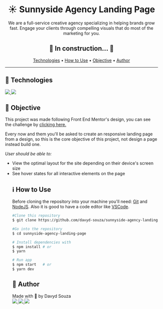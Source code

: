 <h1 align="center">☀️ Sunnyside Agency Landing Page</h1>
<p align="center">
  We are a full-service creative agency specializing in helping brands grow fast. Engage your clients through compelling visuals that do most of the marketing for you.
</p>
<h2 align="center">
  🚧  In construction...  🚧
</h2>
<p align="center">
  <a href="#tech">Technologies</a> •
  <a href="#use">How to Use</a> •
  <a href="#objective">Objective</a> •
  <a href="#author">Author</a>
</p>

---


<h2 id="tech">🚀 Technologies </h2>

<a href="https://developer.mozilla.org/en-US/docs/Web/HTML" target="_blank">
  <img src="https://img.shields.io/badge/HTML5-E34F26?style=for-the-badge&logo=html5&logoColor=white"/>
</a>
<a href="https://developer.mozilla.org/en-US/docs/Web/CSS" target="_blank">
  <img src="https://img.shields.io/badge/CSS3-1572B6?style=for-the-badge&logo=css3&logoColor=white"/>
</a>



<h2 id="objective">🎯 Objective </h2>

<p>This project was made following Front End Mentor's design, you can see the challenge by <a href="https://www.frontendmentor.io/challenges/sunnyside-agency-landing-page-7yVs3B6ef">clicking here.</a>
<p>Every now and them you'll be asked to create an responsive landing page from a design, so this is the core objective of this project, not design a page instead build one.</p>

<em>User should be able to:</em>
<ul>
	<li>View the optimal layout for the site depending on their device's screen size</li>
	<li>See hover states for all interactive elements on the page</li>



<h2 id="use">ℹ️ How to Use </h2>

Before cloning the repository into your machine you'll need: [Git](https://git-scm.com) and [NodeJS](https://nodejs.org/en/). Also it is good to have a code editor like [VSCode](https://code.visualstudio.com/).
```bash
#Clone this repository
$ git clone https://github.com/davyd-souza/sunnyside-agency-landing-page.git sunnyside-agency-landing-page

#Go into the repository
$ cd sunnyside-agency-landing-page

# Install dependencies with 
$ npm install # or
$ yarn

# Run app
$ npm start   # or
$ yarn dev
```



<h2 id="author">👤 Author </h2>

<p>
  Made with 💛 by Davyd Souza </br>
  <a href="https://www.linkedin.com/in/davyd-souza/" target="_blank" alt="LinnkedIn badge">
    <img src="https://img.shields.io/badge/LinkedIn-0077B5?style=for-the-badge&logo=linkedin&logoColor=white"/>
  </a>
  <a href="mailto:davyd.eduardo.souza@hotmail.com" target="_blank" alt="Outlook badge">
    <img src="https://img.shields.io/badge/Microsoft_Outlook-0078D4?style=for-the-badge&logo=microsoft-outlook&logoColor=white"/>
  </a>
  <a href="https://www.instagram.com/odeisouza/" target="_blank" alt="Instagram badge">
    <img src="https://img.shields.io/badge/Instagram-E4405F?style=for-the-badge&logo=instagram&logoColor=white"/>
  </a>
</p>